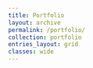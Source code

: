```yaml
---
title: Portfolio
layout: archive
permalink: /portfolio/
collection: portfolio
entries_layout: grid
classes: wide
---
```

